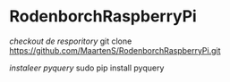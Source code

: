 # RodenborchRaspberryPi
*checkout de resporitory*
git clone https://github.com/MaartenS/RodenborchRaspberryPi.git

*instaleer pyquery*
sudo pip install pyquery
